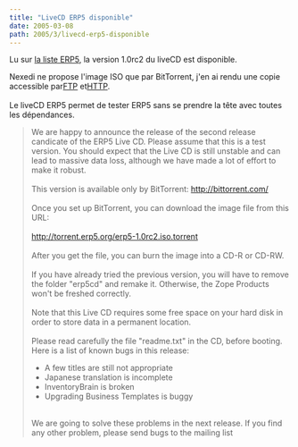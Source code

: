 ```yaml
---
title: "LiveCD ERP5 disponible"
date: 2005-03-08
path: 2005/3/livecd-erp5-disponible
---
```


Lu sur <a href="http://erp5.org/pipermail/erp5-users/">la
liste ERP5</a>, la version 1.0rc2 du liveCD est 
disponible. 

Nexedi ne propose l'image ISO que par BitTorrent, j'en ai 
rendu une copie accessible par<a href="ftp://ftp.cps-project.org/cps-project/erp5-1.0rc2.iso">FTP</a> 
et<a href="http://www.cps-project.org/static/erp5-1.0rc2.iso">HTTP</a>.<br><br> 
Le liveCD ERP5 permet de tester ERP5 sans se prendre la t&#234;te 
avec toutes les d&#233;pendances.

<blockquote>
We are happy to announce the release of the second release
candicate of the ERP5 Live CD. Please assume that this is a
test version. You should expect that the Live CD is still
unstable and can lead to massive data loss, although we have
made a lot of effort to make it robust.<br><br>
This version is available only by BitTorrent: <a href="http://bittorrent.com/">http://bittorrent.com/</a><br><br>
Once you set up BitTorrent, you can download the image file
from this URL:<br><br><a href="http://torrent.erp5.org/erp5-1.0rc2.iso.torrent">http://torrent.erp5.org/erp5-1.0rc2.iso.torrent</a><br><br>
After you get the file, you can burn the image into a CD-R
or CD-RW.<br><br>
If you have already tried the previous version, you will
have to remove the folder "erp5cd" and remake it. Otherwise,
the Zope Products won't be freshed correctly.<br><br>
Note that this Live CD requires some free space on your hard
disk in order to store data in a permanent location.<br><br>
Please read carefully the file "readme.txt" in the CD,
before booting. Here is a list of known bugs in this
release:<br>
<ul><li>A few titles are still not appropriate</li>
<li>Japanese translation is incomplete</li>
<li>InventoryBrain is broken</li>
<li>Upgrading Business Templates is buggy</li>
</ul><br>
We are going to solve these problems in the next release. If
you find any other problem, please send bugs to the mailing
list
</blockquote> 

